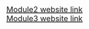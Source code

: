<!DOCTYPE>
<html>
<head>
  
  
</head>
<body>
<a style="font-size:20px;" href="https://mariemdias.github.io/coursera-test/module2-solution/index.html">Module2 website link</a><br>
<a style="font-size:20px;" href="https://mariemdias.github.io/coursera-test/module3-solution/boot.html">Module3 website link</a>
</body>
</html>
